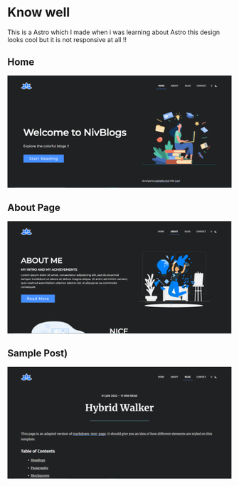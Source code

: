# Know well

This is a Astro which I made when i was learning about Astro this design looks cool but it is not responsive at all !!

## Home
![](demo.png)
## About Page
![](demo-about.png)
## Sample Post)
![](post.png)
